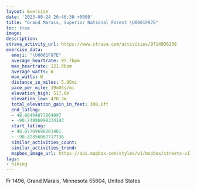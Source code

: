 ```yaml
---
layout: Exercise
date: '2023-08-24 20:46:30 +0000'
title: "Grand Marais, Superior National Forest \U0001F97E"
toc: true
image:
description:
strava_activity_url: https://www.strava.com/activities/9714936238
exercise_data:
  emoji: "\U0001F97E"
  average_heartrate: 95.7bpm
  max_heartrate: 121.0bpm
  average_watts: W
  max_watts: W
  distance_in_miles: 5.95mi
  pace_per_mile: 19m05s/mi
  elevation_high: 517.6m
  elevation_low: 470.3m
  total_elevation_gain_in_feet: 398.6ft
  end_latlng:
  - 48.08494077064097
  - -90.74986098334193
  start_latlng:
  - 48.07709690183401
  - -90.82356062717736
  similar_activities_count:
  similar_activities_trend:
  mapbox_image_url: https://api.mapbox.com/styles/v1/mapbox/streets-v11/static/path-5+787af2-1.0(%7DqmdH%7C%7DiiPaAcBy%40cBOOQKe%40C%5BNi%40Z%5BN%5DFy%40Jc%40BI%3FB%3FGDFMFC%5CFHD%40FQGSCi%40Ja%40%40cBIuA%40e%40IOG_%40c%40Om%40Ce%40AaDEmBIk%40Q_%40G%5BDu%40%60%40eBVw%40fA%7BELc%40RSJsAXuAAORoCA%7B%40DiACmB%40iBC%7BE%40mACqBHiCZwBVuARq%40vAmD%5EuANsAB_CEeAMy%40_%40uAu%40eB%7BAyCIIu%40qBM%7D%40%5DgAE%5DUmBK%7BBBuBCaBBaACs%40%40yAFsBFs%40%40yACgHMiE%3F%7B%40Ey%40A_AEc%40CwBM%7BB%3FaAIsDMeDImA%40kAAy%40MeA%40uAG_B%3Fi%40IkAGuA%3F_AGwB%40kAEk%40MaFE_AMeFGy%40%3F%7B%40KyC%3FiAKaACeABi%40AgADaAZyCDu%40f%40%7DDFuAHeA%40wA%5DkDEKGAe%40Tq%40NK%3Fe%40GqA%5BmAg%40cAUMGk%40O%7D%40Y%7DBk%40mA_%40qAWm%40SiAg%40o%40%7D%40Qe%40S%5DQa%40aAiDMY%5Bg%40%5D_%40o%40_%40o%40%5Bi%40S_%40S%5DWg%40e%40QWSg%40y%40oC%7B%40kBa%40i%40y%40q%40WQe%40Q%5B%3Fk%40FYNo%40d%40cAfAw%40t%40CDKQOOIOMc%40Ie%40%40EDFLj%40P%5EVJJ%40RKX%5BpAqAl%40_%40%7C%40S%60%40%40XHb%40Xf%40b%40%60%40h%40Tb%40X%5Ej%40zAf%40jBP%5ENT%60%40%60%40RL%60DxAj%40%60%40Z%60%40f%40dAf%40vBb%40xA%5Ej%40%7C%40%7C%40%60%40Rd%40LbCx%40hAT%60Ct%40rAXlDjAfARh%40Dn%40MVKHKHYIa%40C%5DQo%40UuAMuBAcB%40w%40D%7D%40Ho%40Bq%40Jw%40x%40%7BC%5Cy%40t%40%7DANc%40R_%40X%7D%40b%40eBTkBDi%40Hq%40%40%7BBDc%40%40w%40NoDAu%40FaA%3Fu%40JsCLiB%5E_C%60%40qBRw%40dAkCLk%40IQy%40U%7D%40g%40YW%5Bk%40IWA_%40EYMWQkAQy%40Ig%40%3FWOe%40YgBWqAQyAO%7DAKkBEUCw%40Is%40O_CKw%40i%40gHKc%40QiC%3F_ADw%40%5E%7BCJiB%3FsBBm%40%3Fu%40G%7D%40%40i%40),pin-s-s+e5b22e(-90.82351,48.07983),pin-s-f+89ae00(-90.75163999999987,48.083980000000004)/auto/800x800?access_token=pk.eyJ1Ijoiam9zaGJlY2ttYW4iLCJhIjoiY205eWR2aDd1MWZ6djJrbXc4a3M0bWZleiJ9.XiG9OWkNcZk2QzjJbxLB4A
tags:
- hiking
---
```




Fr 1496, Grand Marais, Minnesota 55604, United States
